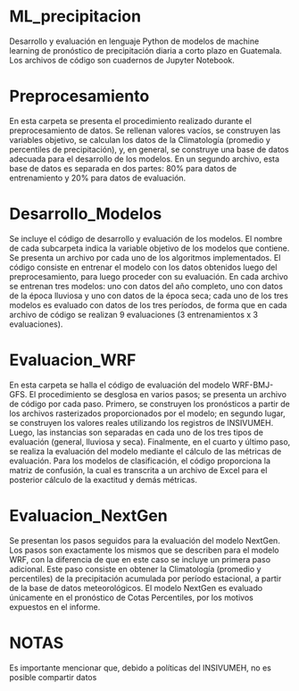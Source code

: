 # ML_precipitacion

Desarrollo y evaluación en lenguaje Python de modelos de machine learning de pronóstico de precipitación diaria a corto plazo en Guatemala. Los archivos de código son cuadernos de Jupyter Notebook.

# Preprocesamiento

En esta carpeta se presenta el procedimiento realizado durante el preprocesamiento de datos. Se rellenan valores vacíos, se construyen las variables objetivo, se calculan los datos de la Climatología (promedio y percentiles de precipitación), y, en general, se construye una base de datos adecuada para el desarrollo de los modelos. En un segundo archivo, esta base de datos es separada en dos partes: 80% para datos de entrenamiento y 20% para datos de evaluación.

# Desarrollo_Modelos

Se incluye el código de desarrollo y evaluación de los modelos. El nombre de cada subcarpeta indica la variable objetivo de los modelos que contiene. Se presenta un archivo por cada uno de los algoritmos implementados. El código consiste en entrenar el modelo con los datos obtenidos luego del preprocesamiento, para luego proceder con su evaluación. En cada archivo se entrenan tres modelos: uno con datos del año completo, uno con datos de la época lluviosa y uno con datos de la época seca; cada uno de los tres modelos es evaluado con datos de los tres períodos, de forma que en cada archivo de código se realizan 9 evaluaciones (3 entrenamientos x 3 evaluaciones).

# Evaluacion_WRF

En esta carpeta se halla el código de evaluación del modelo WRF-BMJ-GFS. El procedimiento se desglosa en varios pasos; se presenta un archivo de código por cada paso. Primero, se construyen los pronósticos a partir de los archivos rasterizados proporcionados por el modelo; en segundo lugar, se construyen los valores reales utilizando los registros de INSIVUMEH. Luego, las instancias son separadas en cada uno de los tres tipos de evaluación (general, lluviosa y seca). Finalmente, en el cuarto y último paso, se realiza la evaluación del modelo mediante el cálculo de las métricas de evaluación. Para los modelos de clasificación, el código proporciona la matriz de confusión, la cual es transcrita a un archivo de Excel para el posterior cálculo de la exactitud y demás métricas.

# Evaluacion_NextGen

Se presentan los pasos seguidos para la evaluación del modelo NextGen. Los pasos son exactamente los mismos que se describen para el modelo WRF, con la diferencia de que en este caso se incluye un primera paso adicional. Este paso consiste en obtener la Climatología (promedio y percentiles) de la precipitación acumulada por período estacional, a partir de la base de datos meteorológicos. El modelo NextGen es evaluado únicamente en el pronóstico de Cotas Percentiles, por los motivos expuestos en el informe.

# NOTAS

Es importante mencionar que, debido a políticas del INSIVUMEH, no es posible compartir datos 
